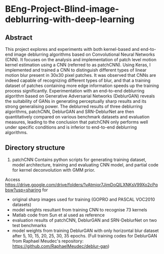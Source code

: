 # BEng-Project-Blind-image-deblurring-with-deep-learning

## Abstract
This project explores and experiments with both kernel-based and end-to-end image deblurring algorithms based on Convolutional Neural Networks (CNN). It focuses on the analysis and implementation of patch level motion kernel estimation using a CNN (referred to as patchCNN). Using Keras, I implemented and trained a CNN to distinguish different types of linear motion blur present in 30x30 pixel patches. It was observed that CNNs are indeed capable of recognizing different types of blur, and that a training dataset of patches containing more edge information speeds up the training process significantly. Experimentation with an end-to-end deblurring algorithm based on Generative Adversarial Networks (DeblurGAN) reveals the suitability of GANs in generating perceptually sharp results and its strong generalising power. The deblurred results of three deblurring algorithms, patchCNN, DeblurGAN and SRN-DeblurNet are then quantitatively compared on various benchmark datasets and evaluation measures, leading to the conclusion that patchCNN only performs well under specific conditions and is inferior to end-to-end deblurring algorithms.

## Directory structure
1. patchCNN
Contains python scripts for generating training dataset, model architecture, training and evaluating CNN model, and partial code for kernel deconvolution with GMM prior.

Access https://drive.google.com/drive/folders/1vAtmjor7JjmDoQILXNKsV99Xo2cPqbsw?usp=sharing for
- original sharp images used for training (GOPRO and PASCAL VOC2010 datasets)
- model weights resultant from training CNN to recognise 73 kernels
- Matlab code from Sun et al used as reference 
- evaluation results of patchCNN, DeblurGAN and SRN-DeblurNet on two test benchmarks
- model weights from training DeblurGAN with only horizontal blur dataset after 5, 10, 15, 20, 25, 30, 35 epochs. (Full training codes for DeblurGAN from Raphael Meudec's repository: https://github.com/RaphaelMeudec/deblur-gan)
